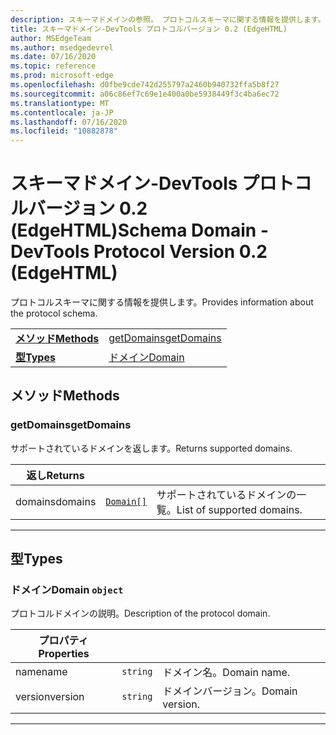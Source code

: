 ```yaml
---
description: スキーマドメインの参照。 プロトコルスキーマに関する情報を提供します。
title: スキーマドメイン-DevTools プロトコルバージョン 0.2 (EdgeHTML)
author: MSEdgeTeam
ms.author: msedgedevrel
ms.date: 07/16/2020
ms.topic: reference
ms.prod: microsoft-edge
ms.openlocfilehash: d0fbe9cde742d255797a2460b940732ffa5b8f27
ms.sourcegitcommit: a06c86ef7c69e1e400a0be5938449f3c4ba6ec72
ms.translationtype: MT
ms.contentlocale: ja-JP
ms.lasthandoff: 07/16/2020
ms.locfileid: "10882878"
---
```

# <span data-ttu-id="44c9a-104">スキーマドメイン-DevTools プロトコルバージョン 0.2 (EdgeHTML)</span><span class="sxs-lookup"><span data-stu-id="44c9a-104">Schema Domain - DevTools Protocol Version 0.2 (EdgeHTML)</span></span>  

<span data-ttu-id="44c9a-105">プロトコルスキーマに関する情報を提供します。</span><span class="sxs-lookup"><span data-stu-id="44c9a-105">Provides information about the protocol schema.</span></span>

| | |
|-|-|
| [**<span data-ttu-id="44c9a-106">メソッド</span><span class="sxs-lookup"><span data-stu-id="44c9a-106">Methods</span></span>**](#methods) | [<span data-ttu-id="44c9a-107">getDomains</span><span class="sxs-lookup"><span data-stu-id="44c9a-107">getDomains</span></span>](#getdomains) |
| [**<span data-ttu-id="44c9a-108">型</span><span class="sxs-lookup"><span data-stu-id="44c9a-108">Types</span></span>**](#types) | [<span data-ttu-id="44c9a-109">ドメイン</span><span class="sxs-lookup"><span data-stu-id="44c9a-109">Domain</span></span>](#domain) |
## <span data-ttu-id="44c9a-110">メソッド</span><span class="sxs-lookup"><span data-stu-id="44c9a-110">Methods</span></span>

### <span data-ttu-id="44c9a-111">getDomains</span><span class="sxs-lookup"><span data-stu-id="44c9a-111">getDomains</span></span>
<span data-ttu-id="44c9a-112">サポートされているドメインを返します。</span><span class="sxs-lookup"><span data-stu-id="44c9a-112">Returns supported domains.</span></span>

<table>
    <thead>
        <tr>
            <th><span data-ttu-id="44c9a-113">返し</span><span class="sxs-lookup"><span data-stu-id="44c9a-113">Returns</span></span></th>
            <th></th>
            <th></th>
        </tr>
    </thead>
    <tbody>
        <tr>
            <td><span data-ttu-id="44c9a-114">domains</span><span class="sxs-lookup"><span data-stu-id="44c9a-114">domains</span></span></td>
            <td><a href="#domain"><code class="flyout">Domain[]</code></a></td>
            <td><span data-ttu-id="44c9a-115">サポートされているドメインの一覧。</span><span class="sxs-lookup"><span data-stu-id="44c9a-115">List of supported domains.</span></span></td>
        </tr>
    </tbody>
</table>
</p>

---

## <span data-ttu-id="44c9a-116">型</span><span class="sxs-lookup"><span data-stu-id="44c9a-116">Types</span></span>

### <a name="domain"></a> <span data-ttu-id="44c9a-117">ドメイン</span><span class="sxs-lookup"><span data-stu-id="44c9a-117">Domain</span></span> `object`

<span data-ttu-id="44c9a-118">プロトコルドメインの説明。</span><span class="sxs-lookup"><span data-stu-id="44c9a-118">Description of the protocol domain.</span></span>

<table>
    <thead>
        <tr>
            <th><span data-ttu-id="44c9a-119">プロパティ</span><span class="sxs-lookup"><span data-stu-id="44c9a-119">Properties</span></span></th>
            <th></th>
            <th></th>
        </tr>
    </thead>
    <tbody>
        <tr>
            <td><span data-ttu-id="44c9a-120">name</span><span class="sxs-lookup"><span data-stu-id="44c9a-120">name</span></span></td>
            <td><code class="flyout">string</code></td>
            <td><span data-ttu-id="44c9a-121">ドメイン名。</span><span class="sxs-lookup"><span data-stu-id="44c9a-121">Domain name.</span></span></td>
        </tr>
        <tr>
            <td><span data-ttu-id="44c9a-122">version</span><span class="sxs-lookup"><span data-stu-id="44c9a-122">version</span></span></td>
            <td><code class="flyout">string</code></td>
            <td><span data-ttu-id="44c9a-123">ドメインバージョン。</span><span class="sxs-lookup"><span data-stu-id="44c9a-123">Domain version.</span></span></td>
        </tr>
    </tbody>
</table>
</p>

---
